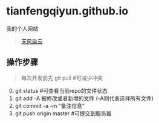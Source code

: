 # tianfengqiyun.github.io
我的个人网站
 > <a href="http://tianfengqiyun.github.io" target="_blank">天风启云</a>

## 操作步骤
> 每次开发前先 git pull #可减少冲突

0. git status #可查看当前repo的文件状态
1. git add -A 被修改或者新增的文件 (-A则代表选择所有文件)
2. git commit -a -m "备注信息"
3. git push origin master #可提交到服务器
